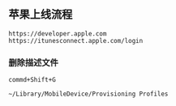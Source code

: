 ## 苹果上线流程
```
https://developer.apple.com
https://itunesconnect.apple.com/login
```
### 删除描述文件
```
commd+Shift+G

~/Library/MobileDevice/Provisioning Profiles

```

